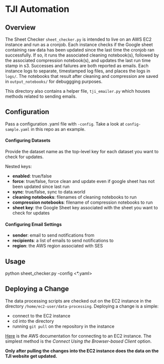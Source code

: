 # TJI Automation
## Overview
The Sheet Checker `sheet_checker.py` is intended to live on an AWS EC2 instance and run as a cronjob. Each instance checks if the Google sheet containing raw data has been updated since the last time the cronjob ran successfully. If so, it runs the associated cleaning notebook(s), followed by the associated compression notebook(s), and updates the last run time stamp in s3. Successes and failures are both reported as emails. Each instance logs to separate, timestamped log files, and places the logs in `logs/`. The notebooks that result after cleaning and compression are saved in `output_notebooks/` for debuggging purposes.

This directory also contains a helper file, `tji_emailer.py` which houses methods related to sending emails.

## Configuration
Pass a configuration .yaml file with `-config`. Take a look at `config-sample.yaml` in this repo as an example.

#### Configuring Datasets
Provide the dataset name as the top-level key for each dataset you want to check for updates.

Nested keys:
* **enabled**: true/false
* **force**: true/false, force clean and update even if google sheet has not been updated since last run
* **sync**: true/false, sync to data.world
* **cleaning notebooks**: filenames of cleaning notebooks to run
* **compression notebooks**: filename of compression notebooks to run
* **sheet key**: the Google Sheet key associated with the sheet you want to check for updates

#### Configuring Email Settings
* **sender**: email to send notifications from
* **recipients**: a list of emails to send notifications to
* **region**: the AWS region associated with SES

## Usage
python sheet_checker.py -config <*.yaml>

## Deploying a Change
The data processing scripts are checked out on the EC2 instance in the directory `/home/ec2-user/data-processing`. 
Deploying a change is a simple: 
- connect to the EC2 instance 
- cd into the directory 
- running `git pull` on the repository in the instance  

[Here](https://docs.aws.amazon.com/AWSEC2/latest/UserGuide/ec2-instance-connect-methods.html) is the AWS documentation for connecting to an EC2 instance. The simplest method is the _Connect Using the Browser-based Client_ option.

**Only after pulling the changes into the EC2 instance does the data on the TJI website get updated.** 
